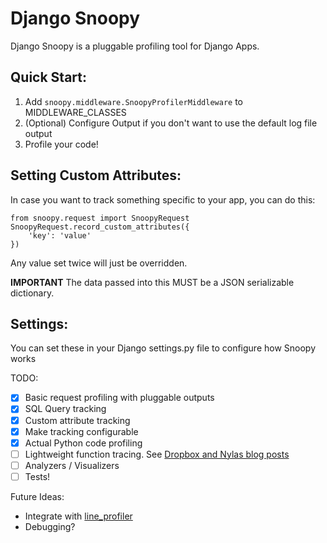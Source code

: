 Django Snoopy
=============

Django Snoopy is a pluggable profiling tool for Django Apps.

Quick Start:
------------
1. Add `snoopy.middleware.SnoopyProfilerMiddleware` to MIDDLEWARE_CLASSES
2. (Optional) Configure Output if you don't want to use the default log file output
3. Profile your code!

Setting Custom Attributes:
--------------------------
In case you want to track something specific to your app, you can do this:
```
from snoopy.request import SnoopyRequest
SnoopyRequest.record_custom_attributes({
    'key': 'value'
})
```
Any value set twice will just be overridden.

**IMPORTANT** The data passed into this MUST be a JSON serializable dictionary.

Settings:
---------
You can set these in your Django settings.py file to configure how Snoopy works



TODO:

- [x] Basic request profiling with pluggable outputs
- [x] SQL Query tracking
- [x] Custom attribute tracking
- [x] Make tracking configurable
- [x] Actual Python code profiling
- [ ] Lightweight function tracing. See [Dropbox and Nylas blog posts](https://news.ycombinator.com/item?id=10811373)
- [ ] Analyzers / Visualizers
- [ ] Tests!

Future Ideas:
- Integrate with [line_profiler](https://github.com/rkern/line_profiler)
- Debugging?
